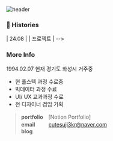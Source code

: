 ![header](https://capsule-render.vercel.app/api?type=venom&height=100&section=header&text=mirim_kang%20&fontSize=70)





### 🎥 Histories
| 24.08 |  | 프로젝트 | -->
<div>
  
### More Info 

1994.02.07 현재 경기도 화성시 거주중
- 현 풀스텍 과정 수료중
- 빅데이터 과정 수료
- UI/ UX 교과과정 수료 
- 전 디자이너 겸임 기획


> **portfolio**　[Notion Portfolio] \
> **email** 　 　cutesuji3kr@naver.com \
> **blog**&nbsp;&nbsp;
> 
